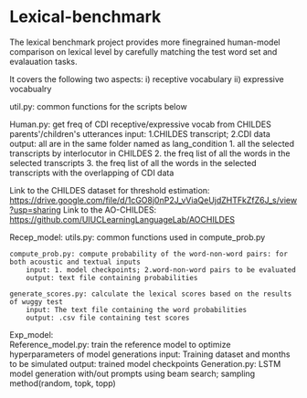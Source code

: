 # Lexical-benchmark
The lexical benchmark  project provides more finegrained human-model comparison on lexical level by carefully matching the test word set and evalauation tasks. 

It covers the following two aspects: i) receptive vocabulary  ii) expressive vocabualry


util.py: common functions for the scripts below

Human.py: get freq of CDI receptive/expressive vocab from CHILDES parents'/children's utterances
		input: 1.CHILDES transcript; 2.CDI data
        	output: all are in the same folder named as lang_condition 
        		1. all the selected transcripts by interlocutor in CHILDES
        		2. the freq list of all the words in the selected transcripts 
        		3. the freq list of all the words in the selected transcripts with the overlapping of CDI data

Link to the CHILDES dataset for threshold estimation: https://drive.google.com/file/d/1cGO8j0nP2J_vViaQeUjdZHTFkZfZ6J_s/view?usp=sharing
Link to the AO-CHILDES: https://github.com/UIUCLearningLanguageLab/AOCHILDES


Recep_model:
	utils.py: common functions used in compute_prob.py

	compute_prob.py: compute probability of the word-non-word pairs: for both acoustic and textual inputs
		input: 1. model checkpoints; 2.word-non-word pairs to be evaluated 
		output: text file containing probabilities

	generate_scores.py: calculate the lexical scores based on the results of wuggy test
		input: The text file containing the word probabilities 
		output: .csv file containing test scores

	


Exp_model:	
	Reference_model.py: train the reference model to optimize hyperparameters of model generations
		input: Training dataset and months to be simulated
		output: trained model checkpoints
	Generation.py: LSTM model generation with/out prompts using beam search; sampling method(random, topk, topp)


